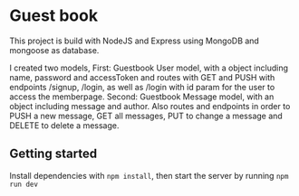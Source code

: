 # Guest book

This project is build with NodeJS and Express using MongoDB and mongoose as database.

I created two models, 
First: Guestbook User model, with a object including name, password and accessToken and routes with GET and PUSH with endpoints /signup, /login, as well as /login with id param for the user to access the memberpage. 
Second: Guestbook Message model, with an object including message and author. Also routes and endpoints in order to PUSH a new message, GET all messages, PUT to change a message and DELETE to delete a message.

## Getting started

Install dependencies with `npm install`, then start the server by running `npm run dev`

